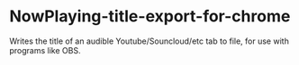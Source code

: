 # NowPlaying-title-export-for-chrome
 Writes the title of an audible Youtube/Souncloud/etc tab to file, for use with programs like OBS. 

